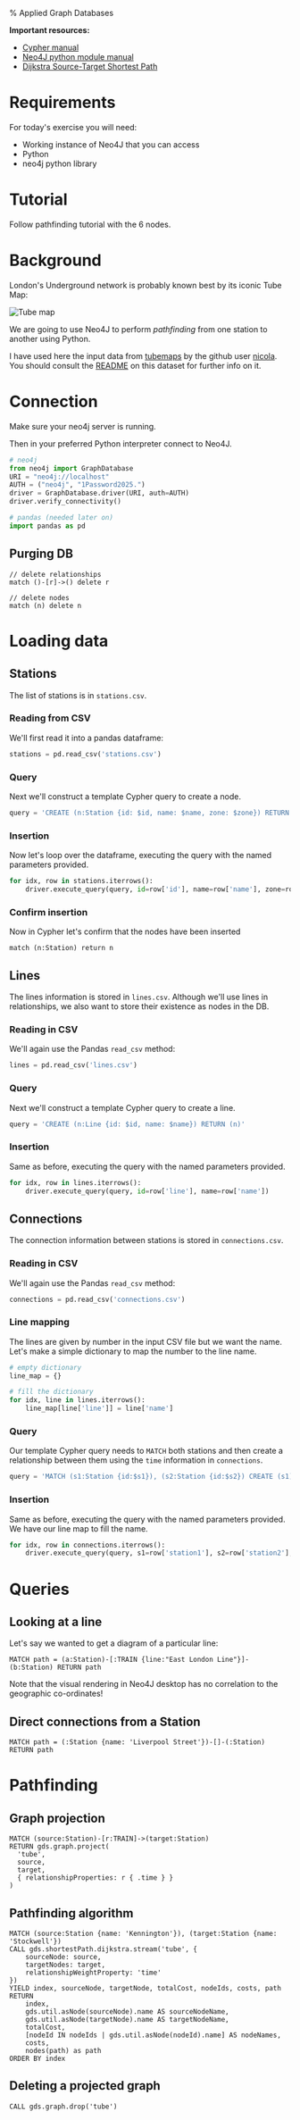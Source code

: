 % Applied Graph Databases

**Important resources:**

- [Cypher manual](https://neo4j.com/docs/cypher-manual/current/introduction/)
- [Neo4J python module manual](https://neo4j.com/docs/python-manual/current/)
- [Dijkstra Source-Target Shortest Path](https://neo4j.com/docs/graph-data-science/current/algorithms/dijkstra-source-target/)


# Requirements

For today's exercise you will need:

- Working instance of Neo4J that you can access
- Python
- neo4j python library



# Tutorial

Follow pathfinding tutorial with the 6 nodes.



# Background

London's Underground network is probably known best by its iconic Tube Map:

![Tube map](tube_map.png)

We are going to use Neo4J to perform *pathfinding* from one station to another using Python.

I have used here the input data from [tubemaps](https://github.com/nicola/tubemaps) by the github user [nicola](https://github.com/nicola). You should consult the [README](https://github.com/nicola/tubemaps/blob/master/README.md) on this dataset for further info on it.


# Connection

Make sure your neo4j server is running.

Then in your preferred Python interpreter connect to Neo4J.

```python
# neo4j
from neo4j import GraphDatabase
URI = "neo4j://localhost"
AUTH = ("neo4j", "1Password2025.")
driver = GraphDatabase.driver(URI, auth=AUTH)
driver.verify_connectivity()

# pandas (needed later on)
import pandas as pd
```


## Purging DB


```cypher
// delete relationships
match ()-[r]->() delete r

// delete nodes
match (n) delete n
```


# Loading data

## Stations

The list of stations is in `stations.csv`. 

### Reading from CSV

We'll first read it into a pandas dataframe:

```python
stations = pd.read_csv('stations.csv')
```

### Query

Next we'll construct a template Cypher query to create a node.

```python
query = 'CREATE (n:Station {id: $id, name: $name, zone: $zone}) RETURN (n)'
```

### Insertion

Now let's loop over the dataframe, executing the query with the named parameters provided.

```python
for idx, row in stations.iterrows():
	driver.execute_query(query, id=row['id'], name=row['name'], zone=row['zone'])
```

### Confirm insertion

Now in Cypher let's confirm that the nodes have been inserted

```cypher
match (n:Station) return n
```

## Lines

The lines information is stored in `lines.csv`.
Although we'll use lines in relationships, we also want to store their existence as nodes in the DB.

### Reading in CSV

We'll again use the Pandas `read_csv` method:

```python
lines = pd.read_csv('lines.csv')
```


### Query

Next we'll construct a template Cypher query to create a line.

```python
query = 'CREATE (n:Line {id: $id, name: $name}) RETURN (n)'
```


### Insertion

Same as before, executing the query with the named parameters provided.

```python
for idx, row in lines.iterrows():
	driver.execute_query(query, id=row['line'], name=row['name'])
```


## Connections

The connection information between stations is stored in `connections.csv`.


### Reading in CSV

We'll again use the Pandas `read_csv` method:

```python
connections = pd.read_csv('connections.csv')
```


### Line mapping

The lines are given by number in the input CSV file but we want the name.
Let's make a simple dictionary to map the number to the line name.

```python
# empty dictionary
line_map = {}

# fill the dictionary
for idx, line in lines.iterrows():
	line_map[line['line']] = line['name']
```


### Query

Our template Cypher query needs to `MATCH` both stations and then create a relationship between them using the `time` information in `connections`.

```python
query = 'MATCH (s1:Station {id:$s1}), (s2:Station {id:$s2}) CREATE (s1)-[r:TRAIN {time:$time,line:$line}]->(s2)'
```



### Insertion

Same as before, executing the query with the named parameters provided.
We have our line map to fill the name.

```python
for idx, row in connections.iterrows():
	driver.execute_query(query, s1=row['station1'], s2=row['station2'], line=line_map[row['line']], time=row['time'])
```


# Queries

## Looking at a line

Let's say we wanted to get a diagram of a particular line:

```cypher
MATCH path = (a:Station)-[:TRAIN {line:"East London Line"}]-(b:Station) RETURN path
```

Note that the visual rendering in Neo4J desktop has no correlation to the geographic co-ordinates!

## Direct connections from a Station

```cypher
MATCH path = (:Station {name: 'Liverpool Street'})-[]-(:Station) RETURN path
```

# Pathfinding

## Graph projection

```cypher
MATCH (source:Station)-[r:TRAIN]->(target:Station)
RETURN gds.graph.project(
  'tube',
  source,
  target,
  { relationshipProperties: r { .time } }
)
```

## Pathfinding algorithm

```cypher
MATCH (source:Station {name: 'Kennington'}), (target:Station {name: 'Stockwell'})
CALL gds.shortestPath.dijkstra.stream('tube', {
    sourceNode: source,
    targetNodes: target,
    relationshipWeightProperty: 'time'
})
YIELD index, sourceNode, targetNode, totalCost, nodeIds, costs, path
RETURN
    index,
    gds.util.asNode(sourceNode).name AS sourceNodeName,
    gds.util.asNode(targetNode).name AS targetNodeName,
    totalCost,
    [nodeId IN nodeIds | gds.util.asNode(nodeId).name] AS nodeNames,
    costs,
    nodes(path) as path
ORDER BY index
```


## Deleting a projected graph

```cypher
CALL gds.graph.drop('tube')
```
